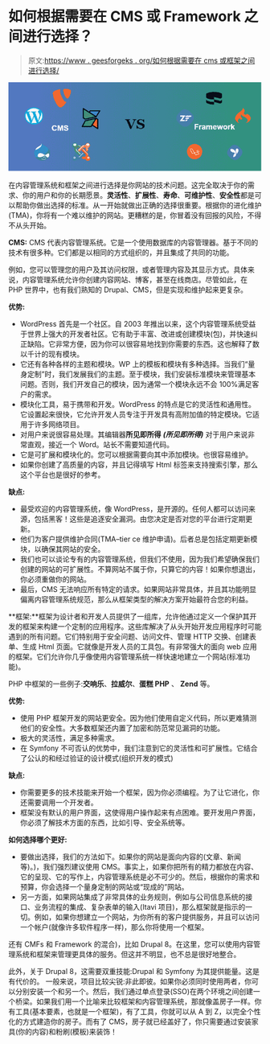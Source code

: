 # 如何根据需要在 CMS 或 Framework 之间进行选择？

> 原文:[https://www . geesforgeks . org/如何根据需要在 cms 或框架之间进行选择/](https://www.geeksforgeeks.org/how-to-choose-between-cms-or-framework-according-to-the-need/)

![](img/4294de6a2bc6136bc63064f5e752c18b.png)

在内容管理系统和框架之间进行选择是你网站的技术问题。这完全取决于你的需求、你的用户和你的长期愿景。**灵活性**、**扩展性**、**寿命**、**可维护性**、**安全性**都是可以帮助你做出选择的标准。从一开始就做出正确的选择很重要。根据你的进化维护(TMA)，你将有一个难以维护的网站。更糟糕的是，你冒着没有回报的风险，不得不从头开始。

**CMS:** CMS 代表内容管理系统。它是一个使用数据库的内容管理器。基于不同的技术有很多种。它们都是以相同的方式组织的，并且集成了共同的功能。

例如，您可以管理您的用户及其访问权限，或者管理内容及其显示方式。具体来说，内容管理系统允许你创建内容网站、博客，甚至在线商店。尽管如此，在 PHP 世界中，也有我们熟知的 Drupal、CMS，但是实现和维护起来更复杂。

**优势:**

*   WordPress 首先是一个社区。自 2003 年推出以来，这个内容管理系统受益于世界上强大的开发者社区。它有助于丰富、改进或创建模块(包)，并快速纠正缺陷。它非常方便，因为你可以很容易地找到你需要的东西。这也解释了数以千计的现有模块。
*   它还有各种各样的主题和模块。WP 上的模板和模块有多种选择。当我们“量身定制”时，我们发展我们的主题。至于模块，我们安装标准模块来管理基本问题。否则，我们开发自己的模块，因为通常一个模块永远不会 100%满足客户的需求。
*   模块化工具，易于携带和开发。WordPress 的特点是它的灵活性和通用性。它设置起来很快，它允许开发人员专注于开发具有高附加值的特定模块。它适用于许多网络项目。
*   对用户来说很容易处理。其编辑器**所见即所得** ***(所见即所得)*** 对于用户来说非常直观，接近一个 Word。站长不需要知道代码。
*   它是可扩展和模块化的。您可以根据需要向其中添加模块。也很容易维护。
*   如果你创建了高质量的内容，并且记得填写 Html 标签来支持搜索引擎，那么这个平台也是很好的参考。

**缺点:**

*   最受欢迎的内容管理系统，像 WordPress，是开源的。任何人都可以访问来源，包括黑客！这些是追逐安全漏洞。由您决定是否对您的平台进行定期更新。
*   他们为客户提供维护合同(TMA–tier ce 维护申请)。后者总是包括定期更新模块，以确保其网站的安全。
*   我们也可以谈论专有的内容管理系统，但我们不使用，因为我们希望确保我们创建的网站的可扩展性。不算网站不属于你，只算它的内容！如果你想退出，你必须重做你的网站。
*   最后，CMS 无法响应所有特定的请求。如果网站非常具体，并且其功能明显偏离内容管理系统规范，那么从框架类型的解决方案开始最符合您的利益。

**框架:**框架为设计者和开发人员提供了一组库，允许他通过定义一个保护其开发的框架来构建一个定制的应用程序。这些库解决了从头开始开发应用程序时可能遇到的所有问题。它们特别用于安全问题、访问文件、管理 HTTP 交换、创建表单、生成 Html 页面。它就像是开发人员的工具包。有非常强大的面向 web 应用的框架。它们允许你几乎像使用内容管理系统一样快速地建立一个网站(标准功能)。

PHP 中框架的一些例子:**交响乐**、**拉威尔**、**蛋糕 PHP** 、 **Zend** 等。

**优势:**

*   使用 PHP 框架开发的网站更安全。因为他们使用自定义代码，所以更难猜测他们的安全性。大多数框架还内置了加密和防范常见漏洞的功能。
*   极大的灵活性，满足多种需求。
*   在 Symfony 不可否认的优势中，我们注意到它的灵活性和可扩展性。它结合了公认的和经过验证的设计模式(组织开发的模式)

**缺点:**

*   你需要更多的技术技能来开始一个框架，因为你必须编程。为了让它进化，你还需要调用一个开发者。
*   框架没有默认的用户界面，这使得用户操作起来有点困难。要开发用户界面，你必须了解技术方面的东西，比如引导、安全系统等。

**如何选择哪个更好:**

*   要做出选择，我们的方法如下。如果你的网站是面向内容的(文章、新闻等)。)，我们强烈建议使用 CMS。事实上，如果你把所有的精力都放在内容、它的呈现、它的写作上，内容管理系统是必不可少的。然后，根据你的需求和预算，你会选择一个量身定制的网站或“现成的”网站。
*   另一方面，如果网站集成了非常具体的业务规则，例如与公司信息系统的接口、业务流程的集成、复杂表单的输入(Itavi 项目)，那么框架就是指示的一切。例如，如果你想建立一个网站，为你所有的客户提供服务，并且可以访问一个帐户(就像许多软件程序一样)，那么你将使用一个框架。

还有 CMFs 和 Framework 的混合)，比如 Drupal 8。在这里，您可以使用内容管理系统和框架来管理更具体的服务。但这并不明显，也不总是很好地整合。

此外，关于 Drupal 8，这需要双重技能:Drupal 和 Symfony 为其提供能量。这是有代价的。
一般来说，项目比较尖锐:非此即彼。如果你必须同时使用两者，你可以分别安装一个和另一个。然后，我们通过单点登录(SSO)在两个环境之间创建一个桥梁。如果我们用一个比喻来比较框架和内容管理系统，那就像盖房子一样。你有工具(基本要素，也就是一个框架)，有了工具，你就可以从 A 到 Z，以完全个性化的方式建造你的房子。而有了 CMS，房子就已经盖好了，你只需要通过安装家具(你的内容)和粉刷(模板)来装饰！